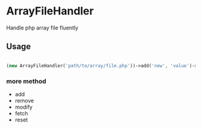 # ArrayFileHandler

Handle php array file fluently

## Usage

```php

(new ArrayFileHandler('path/to/array/file.php'))->add('new', 'value')->save();


```

### more method

+ add
+ remove
+ modify
+ fetch
+ reset
